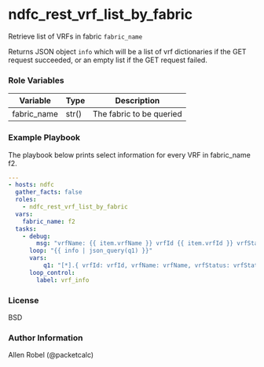 # ndfc_rest_vrf_list_by_fabric

Retrieve list of VRFs in fabric ``fabric_name``

Returns JSON object ``info`` which will be a list of vrf dictionaries
if the GET request succeeded, or an empty list if the GET request failed.

### Role Variables

Variable        | Type  | Description
----------------|-------|----------------------------------------
fabric_name     | str() | The fabric to be queried


### Example Playbook

The playbook below prints select information for every VRF in fabric_name f2.

```yaml
---
- hosts: ndfc
  gather_facts: false
  roles:
    - ndfc_rest_vrf_list_by_fabric
  vars:
    fabric_name: f2
  tasks:
    - debug:
        msg: "vrfName: {{ item.vrfName }} vrfId {{ item.vrfId }} vrfStatus {{ item.vrfStatus }}"
      loop: "{{ info | json_query(q1) }}"
      vars:
          q1: "[*].{ vrfId: vrfId, vrfName: vrfName, vrfStatus: vrfStatus }"
      loop_control:
        label: vrf_info
```

### License

BSD

### Author Information

Allen Robel (@packetcalc)
